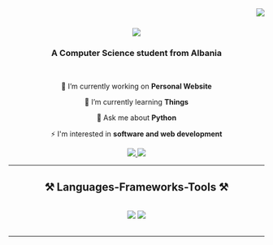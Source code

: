 <img align="right" src="https://visitor-badge.laobi.icu/badge?page_id=yxngrbree.ycngrbree" />

<h1 align="center">
    <img src="https://readme-typing-svg.herokuapp.com/?font=Righteous&size=35&center=true&vCenter=true&width=500&height=70&duration=4000&lines=Hi+There!+👋;+I'm+Arbri+Metaj!;" />
</h1>

<h3 align="center">A Computer Science student from Albania</h3>

<br/>

<div align="center">
 
 🔭 I’m currently working on **Personal Website**
 
 🌱 I’m currently learning **Things**

💬 Ask me about **Python**

⚡ I'm interested in **software and web development**



 </div>
 
<div align="center"> 
  <a href="mailto:arbrimetaj2004@gmail.com">
    <img src="https://img.shields.io/badge/Gmail-333333?style=for-the-badge&logo=gmail&logoColor=red" />
  </a>
  <a href="https://www.linkedin.com/in/arbri-metaj-7b863721a/" target="_blank">
    <img src="https://img.shields.io/badge/LinkedIn-0077B5?style=for-the-badge&logo=linkedin&logoColor=white" target="_blank" />
  </a>
  </a>
</div>

 <hr/>
 
<h2 align="center">⚒️ Languages-Frameworks-Tools ⚒️</h2>
<br/>
<div align="center">
    <img src="https://skillicons.dev/icons?i=bootstrap,html,css,vscode,github,figma,git,webstorm,pycharm" />
    <img src="https://skillicons.dev/icons?i=cpp,python,javascript,linux,django" /><br>
</div>

<br/>
<hr/>


